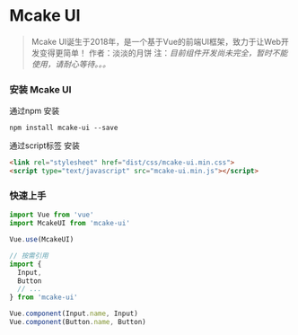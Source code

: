 # Mcake UI

> Mcake UI诞生于2018年，是一个基于Vue的前端UI框架，致力于让Web开发变得更简单！
> 作者：淡淡的月饼
> 注：*目前组件开发尚未完全，暂时不能使用，请耐心等待。。。*


### 安装 Mcake UI

通过npm 安装
```
npm install mcake-ui --save
```
通过script标签 安装
```html
<link rel="stylesheet" href="dist/css/mcake-ui.min.css">
<script type="text/javascript" src="mcake-ui.min.js"></script>
```
### 快速上手

``` javascript
import Vue from 'vue'
import McakeUI from 'mcake-ui'

Vue.use(McakeUI)

// 按需引用
import {
  Input,
  Button
  // ...
} from 'mcake-ui'

Vue.component(Input.name, Input)
Vue.component(Button.name, Button)
```